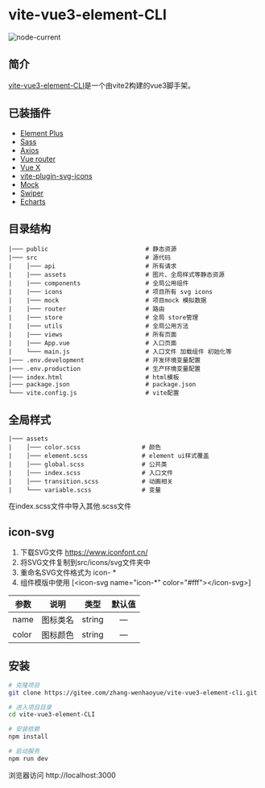<div>

# vite-vue3-element-CLI
![node-current](https://img.shields.io/node/v/vite)

## 简介

[vite-vue3-element-CLI](https://gitee.com/zhang-wenhaoyue/vite-vue3-element-cli)是一个由vite2构建的vue3脚手架。

## 已装插件

- [Element Plus](https://element-plus.gitee.io/zh-CN/#/zh-CN)
- [Sass](https://cn.vitejs.dev/guide/features.html#css-pre-processors)
- [Axios](https://cn.vitejs.dev/guide/features.html#css-pre-processors)
- [Vue router](https://next.router.vuejs.org/zh/index.html)
- [Vue X](https://next.vuex.vuejs.org/zh/)
- [vite-plugin-svg-icons](https://github.com/anncwb/vite-plugin-svg-icons)
- [Mock](http://mockjs.com/)
- [Swiper](https://swiperjs.com/)
- [Echarts](https://echarts.apache.org/zh/index.html)
## 目录结构
```
|─── public                           # 静态资源
|─── src                              # 源代码
|    │─── api                         # 所有请求
|    |─── assets                      # 图片、全局样式等静态资源
|    |─── components                  # 全局公用组件
|    |─── icons                       # 项目所有 svg icons
|    |─── mock                        # 项目mock 模拟数据
|    |─── router                      # 路由
|    |─── store                       # 全局 store管理
|    |─── utils                       # 全局公用方法
|    |─── views                       # 所有页面
|    |─── App.vue                     # 入口页面
|    └─── main.js                     # 入口文件 加载组件 初始化等
|─── .env.development                 # 开发环境变量配置
|─── .env.production                  # 生产环境变量配置
|─── index.html                       # html模板
|─── package.json                     # package.json
└─── vite.config.js                   # vite配置

```

## 全局样式
```
|─── assets   
|    │─── color.scss                 # 颜色
|    │─── element.scss               # element ui样式覆盖
|    │─── global.scss                # 公共类
|    │─── index.scss                 # 入口文件
|    │─── transition.scss            # 动画相关
|    └─── variable.scss              # 变量
```
在index.scss文件中导入其他.scss文件
## icon-svg
1. 下载SVG文件 https://www.iconfont.cn/
2. 将SVG文件复制到src/icons/svg文件夹中
3. 重命名SVG文件格式为 icon- * 
4. 组件模版中使用 [&lt;icon-svg name="icon-*" color="#fff"&gt;&lt;/icon-svg&gt;]

|  参数   |说明|类型|默认值|
|-------|-----|:---:|:---:|
| name  |图标类名|string|—|
| color |图标颜色|string|—|

## 安装

```bash
# 克隆项目
git clone https://gitee.com/zhang-wenhaoyue/vite-vue3-element-cli.git

# 进入项目目录
cd vite-vue3-element-CLI

# 安装依赖
npm install

# 启动服务
npm run dev
```

浏览器访问 http://localhost:3000

</div>
